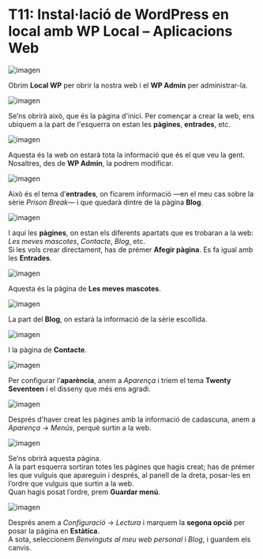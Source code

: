 # T11: Instal·lació de WordPress en local amb WP Local – Aplicacions Web

![imagen](img/ft1.png)

Obrim **Local WP** per obrir la nostra web i el **WP Admin** per administrar-la.

![imagen](img/ft2.png)

Se’ns obrirà això, que és la pàgina d'inici. Per començar a crear la web, ens ubiquem a la part de l'esquerra on estan les **pàgines**, **entrades**, etc.

![imagen](img/ft3.png)

Aquesta és la web on estarà tota la informació que és el que veu la gent.  
Nosaltres, des de **WP Admin**, la podrem modificar.

![imagen](img/ft4.png)

Això és el tema d’**entrades**, on ficarem informació —en el meu cas sobre la sèrie *Prison Break*— i que quedarà dintre de la pàgina **Blog**.

![imagen](img/ft5.png)

I aquí les **pàgines**, on estan els diferents apartats que es trobaran a la web: *Les meves mascotes*, *Contacte*, *Blog*, etc.  
Si les vols crear directament, has de prémer **Afegir pàgina**. Es fa igual amb les **Entrades**.

![imagen](img/ft6.png)

Aquesta és la pàgina de **Les meves mascotes**.

![imagen](img/ft7.png)

La part del **Blog**, on estarà la informació de la sèrie escollida.

![imagen](img/ft8.png)

I la pàgina de **Contacte**.

![imagen](img/ft9.png)

Per configurar l’**aparència**, anem a *Aparença* i triem el tema **Twenty Seventeen** i el disseny que més ens agradi.

![imagen](img/ft10.png)

Després d'haver creat les pàgines amb la informació de cadascuna, anem a *Aparença* → *Menús*, perquè surtin a la web.

![imagen](img/ft11.png)

Se’ns obrirà aquesta pàgina.  
A la part esquerra sortiran totes les pàgines que hagis creat; has de prémer les que vulguis que apareguin i després, al panell de la dreta, posar-les en l’ordre que vulguis que surtin a la web.  
Quan hagis posat l’ordre, prem **Guardar menú**.

![imagen](img/ft12.png)

Després anem a *Configuració* → *Lectura* i marquem la **segona opció** per posar la pàgina en **Estàtica**.  
A sota, seleccionem *Benvinguts al meu web personal* i *Blog*, i guardem els canvis.


